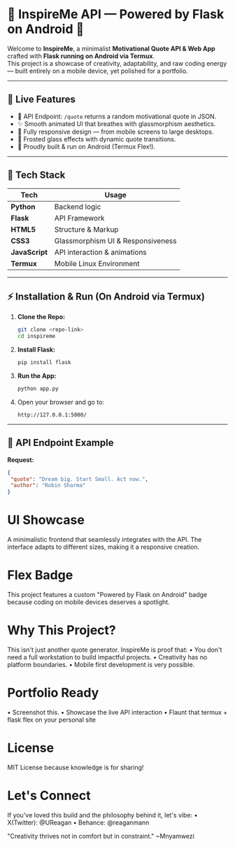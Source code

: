 # 🧪 InspireMe API — Powered by Flask on Android 🤖

Welcome to **InspireMe**, a minimalist **Motivational Quote API & Web App** crafted with **Flask running on Android via Termux**.  
This project is a showcase of creativity, adaptability, and raw coding energy — built entirely on a mobile device, yet polished for a portfolio.

---

## 🌟 Live Features
- 🎯 API Endpoint: `/quote` returns a random motivational quote in JSON.
- ✨ Smooth animated UI that breathes with glassmorphism aesthetics.
- 📱 Fully responsive design — from mobile screens to large desktops.
- 🧊 Frosted glass effects with dynamic quote transitions.
- 🤖 Proudly built & run on Android (Termux Flex!).

---

## 🚀 Tech Stack
| Tech        | Usage                        |
|-------------|------------------------------|
| **Python**  | Backend logic                |
| **Flask**   | API Framework                |
| **HTML5**   | Structure & Markup           |
| **CSS3**    | Glassmorphism UI & Responsiveness |
| **JavaScript** | API interaction & animations |
| **Termux**  | Mobile Linux Environment     |

---

## ⚡ Installation & Run (On Android via Termux)
1. **Clone the Repo:**
    ```bash
    git clone <repo-link>
    cd inspireme
    ```

2. **Install Flask:**
    ```bash
    pip install flask
    ```

3. **Run the App:**
    ```bash
    python app.py
    ```

4. Open your browser and go to:
    ```
    http://127.0.0.1:5000/
    ```

---

## 📡 API Endpoint Example
**Request:**
  ```json
  {
   "quote": "Dream big. Start Small. Act now.",
   "author": "Robin Sharma"
  }
  ```

# UI Showcase
A minimalistic frontend that seamlessly integrates with the API. The interface adapts to different sizes, making it a responsive creation.

# Flex Badge
This project features a custom "Powered by Flask on Android" badge because coding on mobile devices deserves a spotlight.

# Why This Project?
This isn't just another quote generator. InspireMe is proof that:
  • You don't need a full workstation to build impactful projects.
  • Creativity has no platform boundaries.
  • Mobile first development is very possible.

# Portfolio Ready
  • Screenshot this.
  • Showcase the live API interaction
  • Flaunt that termux + flask flex on your personal site

# License
MIT License because knowledge is for sharing!

# Let's Connect
If you've loved this build and the philosophy behind it, let's vibe:
  • X(Twitter): @UReagan
  • Behance: @reaganmann

"Creativity thrives not in comfort but in constraint."
  ~Mnyamwezi
